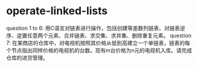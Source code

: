 # operate-linked-lists
question 1 to 6: 用C语言对链表进行操作，包括创建等差数列链表、对链表逆序、逆置任意两个元素、合并链表、求交集、求并集、删除重复元素。
question 7: 在某商店的仓库中，对电视机按照其价格从低到高建立一个单链表，链表的每个节点指出同样价格的电视机的台数。现有m台价格为n元的电视机入库。请完成仓库的进货管理。

